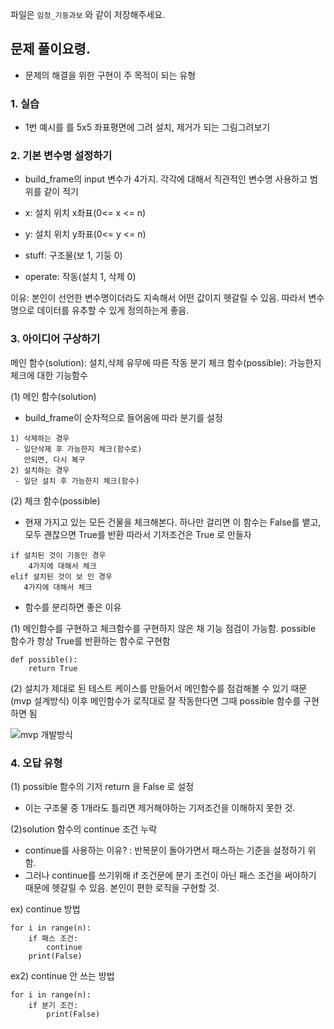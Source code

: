 파일은 `임정_기둥과보` 와 같이 저장해주세요.

## 문제 풀이요령.

- 문제의 해결을 위한 구현이 주 목적이 되는 유형

### 1. 실습
- 1번 예시를 를 5x5 좌표평면에 그려 설치, 제거가 되는 그림그려보기

### 2. 기본 변수명 설정하기

- build_frame의 input 변수가 4가지. 각각에 대해서 직관적인 변수명 사용하고 범위를 같이 적기

- x: 설치 위치 x좌표(0<= x <= n)
- y: 설치 위치 y좌표(0<= y <= n)
- stuff: 구조물(보 1, 기둥 0)
- operate: 작동(설치 1, 삭제 0)

이유: 본인이 선언한 변수명이더라도 지속해서 어떤 값이지 헷갈릴 수 있음. 따라서 변수명으로 데이터를 유추할 수 있게 정의하는게 좋음.


### 3. 아이디어 구상하기

메인 함수(solution): 설치,삭제 유무에 따른 작동 분기
체크 함수(possible): 가능한지 체크에 대한 기능함수

(1) 메인 함수(solution)


- build_frame이 순차적으로 들어옴에 따라 분기를 설정

```
1) 삭제하는 경우
 - 일단삭제 후 가능한지 체크(함수로)
   안되면, 다시 복구
2) 설치하는 경우
 - 일단 설치 후 가능한지 체크(함수)
 ```


(2) 체크 함수(possible)
- 현재 가지고 있는 모든 건물을 체크해본다. 하나만 걸리면 이 함수는 False를 뱉고, 모두 괜찮으면 True를 반환
따라서 기저조건은 True 로 만들자

``` 
if 설치된 것이 기둥인 경우
    4가지에 대해서 체크
elif 설치된 것이 보 인 경우
   4가지에 대해서 체크
```

- 함수를 분리하면 좋은 이유
 
(1) 메인함수를 구현하고 체크함수를 구현하지 않은 채 기능 점검이 가능함. possible 함수가 항상 True를 반환하는 함수로 구현함
```
def possible(): 
    return True
```
(2) 설치가 제대로 된 테스트 케이스를 만들어서 메인함수를 점검해볼 수 있기 때문(mvp 설계방식) 이후 메인함수가 로직대로 잘 작동한다면 그때 possible 함수를 구현하면 됨

![mvp 개발방식](https://user-images.githubusercontent.com/39439424/226243492-de08d386-dd09-49b9-9c8d-38cc4546fc99.png)




### 4. 오답 유형

(1) possible 함수의 기저 return 을 False 로 설정
- 이는 구조물 중 1개라도 틀리면 제거해야하는 기저조건을 이해하지 못한 것.


(2)solution 함수의 continue 조건 누락
- continue를 사용하는 이유? : 반복문이 돌아가면서 패스하는 기준을 설정하기 위함.
- 그러나 continue를 쓰기위해 if 조건문에 분기 조건이 아닌 패스 조건을 써야하기 때문에 헷갈릴 수 있음. 본인이 편한 로직을 구현할 것.

ex) continue 방법

```
for i in range(n):
    if 패스 조건:
        continue
    print(False)
```

ex2) continue 안 쓰는 방법

```
for i in range(n):
    if 분기 조건:
        print(False)
```
